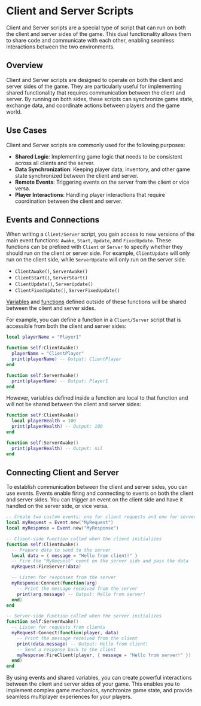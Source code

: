 # Client and Server Scripts

Client and Server scripts are a special type of script that can run on both the client and server sides of the game. This dual functionality allows them to share code and communicate with each other, enabling seamless interactions between the two environments.

## Overview

Client and Server scripts are designed to operate on both the client and server sides of the game. They are particularly useful for implementing shared functionality that requires communication between the client and server. By running on both sides, these scripts can synchronize game state, exchange data, and coordinate actions between players and the game world.

## Use Cases

Client and Server scripts are commonly used for the following purposes:

- **Shared Logic**: Implementing game logic that needs to be consistent across all clients and the server.
- **Data Synchronization**: Keeping player data, inventory, and other game state synchronized between the client and server.
- **Remote Events**: Triggering events on the server from the client or vice versa.
- **Player Interactions**: Handling player interactions that require coordination between the client and server.

## Events and Connections

When writing a `Client/Server` script, you gain access to new versions of the main event functions: `Awake`, `Start`, `Update`, and `FixedUpdate`. These functions can be prefixed with `Client` or `Server` to specify whether they should run on the client or server side. For example, `ClientUpdate` will only run on the client side, while `ServerUpdate` will only run on the server side.

- `ClientAwake()`, `ServerAwake()`
- `ClientStart()`, `ServerStart()`
- `ClientUpdate()`, `ServerUpdate()`
- `ClientFixedUpdate()`, `ServerFixedUpdate()`

[Variables](https://create.highrise.game/learn/studio/create/scripting/lua/features/variables) and [functions](https://create.highrise.game/learn/studio/create/scripting/lua/features/functions) defined outside of these functions will be shared between the client and server sides.

For example, you can define a function in a `Client/Server` script that is accessible from both the client and server sides:

```lua
local playerName = "Player1"

function self:ClientAwake()
  playerName = "ClientPlayer"
  print(playerName) -- Output: ClientPlayer
end

function self:ServerAwake()
  print(playerName) -- Output: Player1
end
```

However, variables defined inside a function are local to that function and will not be shared between the client and server sides:

```lua
function self:ClientAwake()
  local playerHealth = 100
  print(playerHealth) -- Output: 100
end

function self:ServerAwake()
  print(playerHealth) -- Output: nil
end
```

## Connecting Client and Server

To establish communication between the client and server sides, you can use events. Events enable firing and connecting to events on both the client and server sides. You can trigger an event on the client side and have it handled on the server side, or vice versa.

```lua
-- Create two custom events: one for client requests and one for server responses
local myRequest = Event.new("MyRequest")
local myResponse = Event.new("MyResponse")

-- Client-side function called when the client initializes
function self:ClientAwake()
  -- Prepare data to send to the server
  local data = { message = "Hello from client!" }
  -- Fire the "MyRequest" event on the server side and pass the data
  myRequest:FireServer(data)

  -- Listen for responses from the server
  myResponse:Connect(function(arg)
    -- Print the message received from the server
    print(arg.message) -- Output: Hello from server!
  end)
end

-- Server-side function called when the server initializes
function self:ServerAwake()
  -- Listen for requests from clients
  myRequest:Connect(function(player, data)
    -- Print the message received from the client
    print(data.message) -- Output: Hello from client!
    -- Send a response back to the client
    myResponse:FireClient(player, { message = "Hello from server!" })
  end)
end
```

By using events and shared variables, you can create powerful interactions between the client and server sides of your game. This enables you to implement complex game mechanics, synchronize game state, and provide seamless multiplayer experiences for your players.